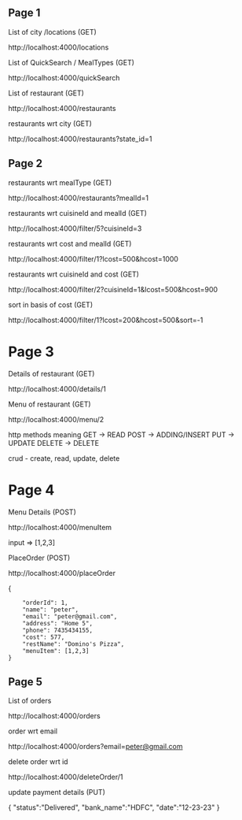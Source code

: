 ## Page 1

List of city /locations (GET)

http://localhost:4000/locations

List of QuickSearch / MealTypes (GET)

http://localhost:4000/quickSearch

List of restaurant (GET)

http://localhost:4000/restaurants

restaurants wrt city (GET)

http://localhost:4000/restaurants?state_id=1

## Page 2

restaurants wrt mealType (GET)

http://localhost:4000/restaurants?mealId=1

restaurants wrt cuisineId and mealId (GET)

http://localhost:4000/filter/5?cuisineId=3

restaurants wrt cost and mealId (GET)

http://localhost:4000/filter/1?lcost=500&hcost=1000

restaurants wrt cuisineId and cost (GET)

http://localhost:4000/filter/2?cuisineId=1&lcost=500&hcost=900

sort in basis of cost (GET)

http://localhost:4000/filter/1?lcost=200&hcost=500&sort=-1

# Page 3

Details of restaurant (GET)

http://localhost:4000/details/1

Menu of restaurant (GET)

http://localhost:4000/menu/2

http methods meaning
GET -> READ
POST -> ADDING/INSERT
PUT -> UPDATE
DELETE -> DELETE

crud - create, read, update, delete

# Page 4

Menu Details (POST)

http://localhost:4000/menuItem

input => [1,2,3]

PlaceOrder (POST)

http://localhost:4000/placeOrder

{

        "orderId": 1,
        "name": "peter",
        "email": "peter@gmail.com",
        "address": "Home 5",
        "phone": 7435434155,
        "cost": 577,
        "restName": "Domino's Pizza",
        "menuItem": [1,2,3]
    }

## Page 5

List of orders

http://localhost:4000/orders

order wrt email

http://localhost:4000/orders?email=peter@gmail.com

delete order wrt id

http://localhost:4000/deleteOrder/1

update payment details (PUT)

{
"status":"Delivered",
"bank_name":"HDFC",
"date":"12-23-23"
}